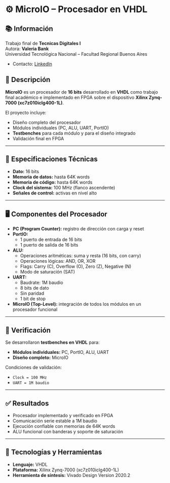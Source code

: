 # ⚙️ MicroIO – Procesador en VHDL

## 📚 Información
Trabajo final de **Tecnicas Digitales I**  
Autora: **Valeria Bank**  
Universidad Tecnológica Nacional – Facultad Regional Buenos Aires
- Contacto: [LinkedIn](https://www.linkedin.com/in/valeria-bank-324197200/)

## 📖 Descripción
**MicroIO** es un procesador de **16 bits** desarrollado en **VHDL** como trabajo final académico e implementado en FPGA sobre el dispositivo **Xilinx Zynq-7000 (xc7z010iclg400-1L)**.  

El proyecto incluye:
- Diseño completo del procesador  
- Módulos individuales (PC, ALU, UART, PortIO)  
- **Testbenches** para cada módulo y para el diseño integrado  
- Validación final en FPGA  

---

## 🔧 Especificaciones Técnicas
- **Dato:** 16 bits  
- **Memoria de datos:** hasta 64K words  
- **Memoria de código:** hasta 64K words  
- **Clock del sistema:** 100 MHz (flanco ascendente)  
- **Señales de control:** activas en nivel alto  

---

## 🖥️ Componentes del Procesador
- **PC (Program Counter):** registro de dirección con carga y reset  
- **PortIO:**  
  - 1 puerto de entrada de 16 bits  
  - 1 puerto de salida de 16 bits  
- **ALU:**  
  - Operaciones aritméticas: suma y resta (16 bits, con carry)  
  - Operaciones lógicas: AND, OR, XOR  
  - Flags: Carry (C), Overflow (O), Zero (Z), Negative (N)  
  - Modo de saturación (SAT)  
- **UART:**  
  - Baudrate: 1M baudio  
  - 8 bits de dato  
  - Sin paridad  
  - 1 bit de stop  
- **MicroIO (Top-Level):** integración de todos los módulos en un procesador funcional  

---

## 🧪 Verificación
Se desarrollaron **testbenches en VHDL** para:  
- **Módulos individuales:** PC, PortIO, ALU, UART  
- **Diseño completo:** MicroIO  

Condiciones de validación:  
- `Clock = 100 MHz`  
- `UART = 1M baudio`  

---

## ✅ Resultados
- Procesador implementado y verificado en FPGA  
- Comunicación serie estable a 1M baudio  
- Ejecución confiable con memorias de 64K words  
- ALU funcional con banderas y soporte de saturación  

---

## 🚀 Tecnologías y Herramientas
- **Lenguaje:** VHDL  
- **Plataforma:** Xilinx Zynq-7000 (xc7z010iclg400-1L)  
- **Herramienta de síntesis:** Vivado Design Version 2020.2